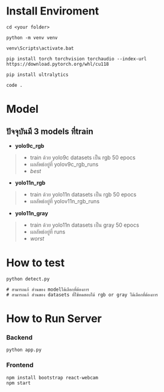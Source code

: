 # Install Enviroment
```
cd <your folder>

python -m venv venv

venv\Scripts\activate.bat

pip install torch torchvision torchaudio --index-url https://download.pytorch.org/whl/cu118

pip install ultralytics

code .
```


# Model

## ปัจจุบันมี 3 models ที่train
- **yolo9c_rgb**
> - train ด้วย yolo9c datasets เป็น rgb 50 epocs
> - ผลลัพธ์อยู่ที่ yolov9c_rgb_runs
> - *best*

- **yolo11n_rgb**
> - train ด้วย yolo11n datasets เป็น rgb 50 epocs
> - ผลลัพธ์อยู่ที่ yolov11n_rgb_runs

- **yolo11n_gray**
> - train ด้วย yolo11n datasets เป็น gray 50 epocs
> - ผลลัพธ์อยู่ที่ runs
> - *worst*

# How to test
```
python detect.py

# สามารถแก้ ส่วนของ modelได้เลือกที่ต้องการ
# สามารถแก้ ส่วนของ datasets ที่ใช้ทดสอบได้ rgb or gray ได้เลือกที่ต้องการ

```

# How to Run Server

### Backend
```
python app.py

```

### Frontend
```
npm install bootstrap react-webcam
npm start

```
